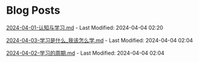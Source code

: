 # Blog Posts

[2024-04-01-认知与学习.md](_posts/2024-04-01-认知与学习.md) - Last Modified: 2024-04-04 02:20

[2024-04-03-学习是什么_我该怎么学.md](_posts/2024-04-03-学习是什么_我该怎么学.md) - Last Modified: 2024-04-04 02:04

[2024-04-02-学习的周期.md](_posts/2024-04-02-学习的周期.md) - Last Modified: 2024-04-04 02:04

